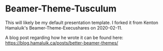 Beamer-Theme-Tusculum
=====================

This will likely be my default presentation template. I forked it from Kenton Hamaluik's Beamer-Theme-Execushares on 2020-02-11.

A blog post regarding how he wrote it can be found here: https://blog.hamaluik.ca/posts/better-beamer-themes/
